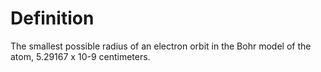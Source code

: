 # Definition

The smallest possible radius of an electron orbit in the Bohr model of
the atom, 5.29167 x 10-9 centimeters.
